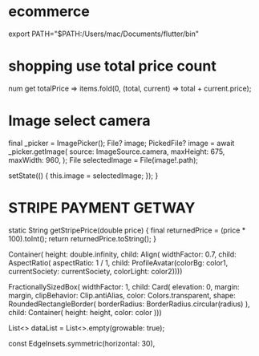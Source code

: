 # ecommerce

export PATH="$PATH:/Users/mac/Documents/flutter/bin"

# shopping use total price count
num get totalPrice => items.fold(0, (total, current) => total + current.price);

# Image select camera
final _picker = ImagePicker();
File? image;
PickedFile? image = await _picker.getImage(
    source: ImageSource.camera,
    maxHeight: 675,
    maxWidth: 960,
  );
  File selectedImage = File(image!.path);

  setState(() {
    this.image = selectedImage;
  });
}

# STRIPE PAYMENT GETWAY
static String getStripePrice(double price) {
   final returnedPrice = (price * 100).toInt();
   return returnedPrice.toString();
}

Container(
      height: double.infinity,
      child: Align(
        widthFactor: 0.7,
        child: AspectRatio(
          aspectRatio: 1 / 1,
          child: ProfileAvatar(colorBg: color1, currentSociety: currentSociety, colorLight: color2))))

FractionallySizedBox(
        widthFactor: 1,
        child: Card(
          elevation: 0,
          margin: margin,
          clipBehavior: Clip.antiAlias,
          color: Colors.transparent,
          shape: RoundedRectangleBorder(
            borderRadius: BorderRadius.circular(radius) ),
          child: Container(
            height: height,
            color: color
          )))

List<> dataList = List<>.empty(growable: true);

const EdgeInsets.symmetric(horizontal: 30),